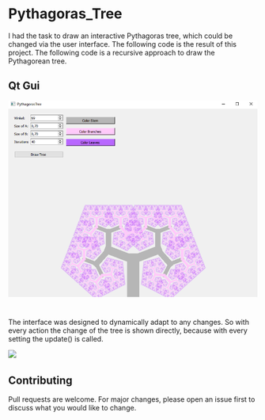 # Pythagoras_Tree
I had the task to draw an interactive Pythagoras tree, which could be changed via the user interface. 
The following code is the result of this project. 
The following code is a recursive approach to draw the Pythagorean tree. 

## Qt Gui

<img src="https://github.com/Dytroxx/Pythagoras_Tree/blob/master/PyTreeGui.PNG" width=640>


#
The interface was designed to dynamically adapt to any changes. So with every action the change of the tree is shown directly, because with every setting the update() is called.

![](https://media.giphy.com/media/9GsqPKUvQnpNQS7k6E/giphy.gif)

## Contributing
Pull requests are welcome. For major changes, please open an issue first to discuss what you would like to change.
